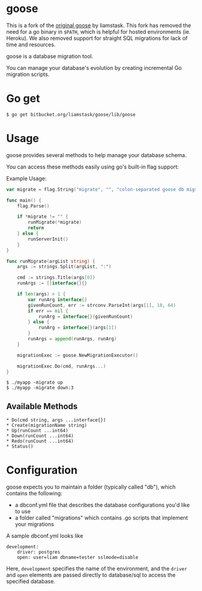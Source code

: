 # goose

This is a fork of the [original goose](https://bitbucket.org/liamstask/goose) by liamstask. This fork has removed the need for a go binary in `$PATH`, which is helpful for hosted environments (ie. Heroku). We also removed support for straight SQL migrations for lack of time and resources.

goose is a database migration tool.

You can manage your database's evolution by creating incremental Go migration scripts.

# Go get

    $ go get bitbucket.org/liamstask/goose/lib/goose

# Usage

goose provides several methods to help manage your database schema.

You can access these methods easily using go's built-in flag support:

Example Usage:

```go
var migrate = flag.String("migrate", "", "colon-separated goose db migration command & argument, ie. create:AddTestFieldToTable, down:2, up:-1, down, redo:3")

func main() {
    flag.Parse()

    if *migrate != "" {
        runMigrate(*migrate)
        return
    } else {
        runServerInit()
    }
}

func runMigrate(argList string) {
    args := strings.Split(argList, ":")

    cmd := strings.Title(args[0])
    runArgs := []interface{}{}

    if len(args) > 1 {
        var runArg interface{}
        givenRunCount, err := strconv.ParseInt(args[1], 10, 64)
        if err == nil {
            runArg = interface{}(givenRunCount)
        } else {
            runArg = interface{}(args[1])
        }
        runArgs = append(runArgs, runArg)
    }

    migrationExec := goose.NewMigrationExecutor()

    migrationExec.Do(cmd, runArgs...)
}
```
    $ ./myapp -migrate up
    $ ./myapp -migrate down:3

## Available Methods
    * Do(cmd string, args ...interface{})
    * Create(migrationName string)
    * Up(runCount ...int64)
    * Down(runCount ...int64)
    * Redo(runCount ...int64)
    * Status()

# Configuration

goose expects you to maintain a folder (typically called "db"), which contains the following:

* a dbconf.yml file that describes the database configurations you'd like to use
* a folder called "migrations" which contains .go scripts that implement your migrations

A sample dbconf.yml looks like

    development:
        driver: postgres
        open: user=liam dbname=tester sslmode=disable

Here, `development` specifies the name of the environment, and the `driver` and `open` elements are passed directly to database/sql to access the specified database.

